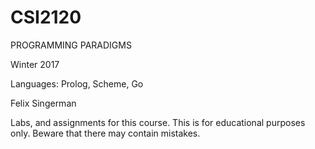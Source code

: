 # CSI2120
PROGRAMMING PARADIGMS 

Winter 2017

Languages: Prolog, Scheme, Go

Felix Singerman

Labs, and assignments for this course. This is for educational purposes only. Beware that there may contain mistakes.
